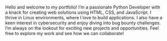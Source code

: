 Hello and welcome to my portfolio! 
I’m a passionate Python Developer with a knack for creating web solutions using HTML, CSS, and JavaScript. I thrive in Linux environments, where I love to build applications. I also have a keen interest in cybersecurity and enjoy diving into bug bounty challenges. I’m always on the lookout for exciting new projects and opportunities. Feel free to explore my work and see how we can collaborate!
